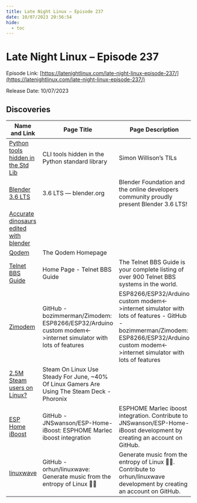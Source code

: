```yaml
---
title: Late Night Linux – Episode 237
date: 10/07/2023 20:56:54
hide:
  - toc
---
```


# Late Night Linux – Episode 237

Episode Link: [https://latenightlinux.com/late-night-linux-episode-237/](https://latenightlinux.com/late-night-linux-episode-237/)

Release Date: 10/07/2023

## Discoveries

| Name and Link | Page Title | Page Description |
| ------------- | ---------- | ---------------- |
| [Python tools hidden in the Std Lib](https://til.simonwillison.net/python/stdlib-cli-tools) | CLI tools hidden in the Python standard library | Simon Willison’s TILs |  |
| [Blender 3.6 LTS](https://www.blender.org/download/releases/3-6/) | 3.6 LTS — blender.org | Blender Foundation and the online developers community proudly present Blender 3.6 LTS! |
| [Accurate dinosaurs edited with blender](https://www.youtube.com/watch?v=Sb_zA-hLMO4) |  |  |
| [Qodem](https://qodem.sourceforge.net/) | The Qodem Homepage |  |
| [Telnet BBS Guide](https://www.telnetbbsguide.com/) | Home Page - Telnet BBS Guide | The Telnet BBS Guide is your complete listing of over 900 Telnet BBS systems in the world. |
| [Zimodem](https://github.com/bozimmerman/Zimodem) | GitHub - bozimmerman/Zimodem: ESP8266/ESP32/Arduino custom modem<->internet simulator with lots of features | ESP8266/ESP32/Arduino custom modem<->internet simulator with lots of features - GitHub - bozimmerman/Zimodem: ESP8266/ESP32/Arduino custom modem<->internet simulator with lots of features |
| [2.5M Steam users on Linux?](https://www.phoronix.com/news/Steam-June-2023-Statistics) | Steam On Linux Use Steady For June, ~40% Of Linux Gamers Are Using The Steam Deck - Phoronix |  |
| [ESP Home iBoost](https://github.com/JNSwanson/ESP-Home-iBoost) | GitHub - JNSwanson/ESP-Home-iBoost: ESPHOME Marlec iboost integration | ESPHOME Marlec iboost integration. Contribute to JNSwanson/ESP-Home-iBoost development by creating an account on GitHub. |
| [linuxwave](https://github.com/orhun/linuxwave) | GitHub - orhun/linuxwave: Generate music from the entropy of Linux 🐧🎵 | Generate music from the entropy of Linux 🐧🎵. Contribute to orhun/linuxwave development by creating an account on GitHub. |